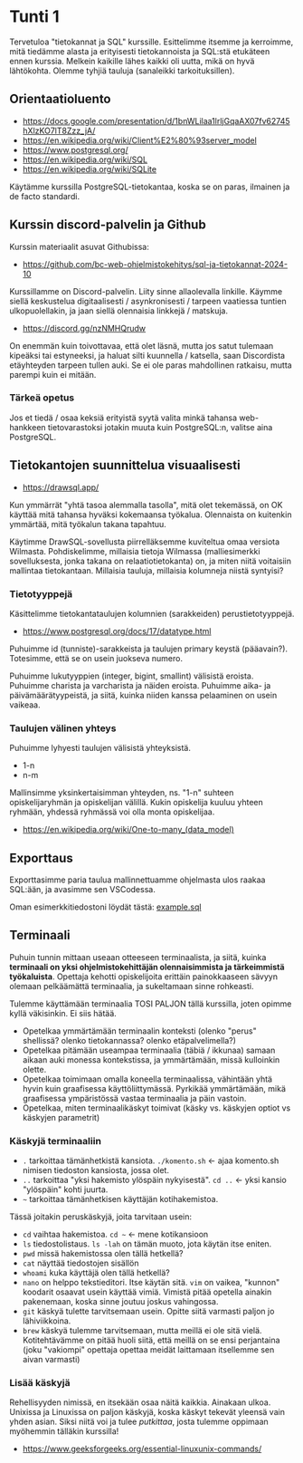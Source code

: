 # Tunti 1

Tervetuloa "tietokannat ja SQL" kurssille. Esittelimme itsemme ja kerroimme, mitä tiedämme alasta ja erityisesti tietokannoista ja SQL:stä etukäteen ennen kurssia. Melkein kaikille lähes kaikki oli uutta, mikä on hyvä lähtökohta. Olemme tyhjiä tauluja (sanaleikki tarkoituksillen).

## Orientaatioluento

- https://docs.google.com/presentation/d/1bnWLilaa1lrljGqaAX07fv62745hXlzKO7lT8Zzz_jA/
- https://en.wikipedia.org/wiki/Client%E2%80%93server_model
- https://www.postgresql.org/
- https://en.wikipedia.org/wiki/SQL
- https://en.wikipedia.org/wiki/SQLite

Käytämme kurssilla PostgreSQL-tietokantaa, koska se on paras, ilmainen ja de facto standardi.

## Kurssin discord-palvelin ja Github

Kurssin materiaalit asuvat Githubissa:

- https://github.com/bc-web-ohjelmistokehitys/sql-ja-tietokannat-2024-10

Kurssillamme on Discord-palvelin. Liity sinne allaolevalla linkille. Käymme siellä keskustelua digitaalisesti / asynkronisesti / tarpeen vaatiessa tuntien ulkopuolellakin, ja jaan siellä olennaisia linkkejä / matskuja.

- https://discord.gg/nzNMHQrudw

On enemmän kuin toivottavaa, että olet läsnä, mutta jos satut tulemaan kipeäksi tai estyneeksi, ja haluat silti kuunnella / katsella, saan Discordista etäyhteyden tarpeen tullen auki. Se ei ole paras mahdollinen ratkaisu, mutta parempi kuin ei mitään.

### Tärkeä opetus

Jos et tiedä / osaa keksiä erityistä syytä valita minkä tahansa web-hankkeen tietovarastoksi jotakin muuta kuin PostgreSQL:n, valitse aina PostgreSQL.

## Tietokantojen suunnittelua visuaalisesti

- https://drawsql.app/

Kun ymmärrät "yhtä tasoa alemmalla tasolla", mitä olet tekemässä, on OK käyttää mitä tahansa hyväksi kokemaansa työkalua. Olennaista on kuitenkin ymmärtää, mitä työkalun takana tapahtuu.

Käytimme DrawSQL-sovellusta piirrelläksemme kuviteltua omaa versiota Wilmasta. Pohdiskelimme, millaisia tietoja Wilmassa (malliesimerkki sovelluksesta, jonka takana on relaatiotietokanta) on, ja miten niitä voitaisiin mallintaa tietokantaan. Millaisia tauluja, millaisia kolumneja niistä syntyisi?

### Tietotyyppejä

Käsittelimme tietokantataulujen kolumnien (sarakkeiden) perustietotyyppejä.

- https://www.postgresql.org/docs/17/datatype.html

Puhuimme id (tunniste)-sarakkeista ja taulujen primary keystä (pääavain?). Totesimme, että se on usein juokseva numero.

Puhuimme lukutyyppien (integer, bigint, smallint) välisistä eroista. Puhuimme charista ja varcharista ja näiden eroista. Puhuimme aika- ja päivämäärätyypeistä, ja siitä, kuinka niiden kanssa pelaaminen on usein vaikeaa.

### Taulujen välinen yhteys

Puhuimme lyhyesti taulujen välisistä yhteyksistä.

- 1-n
- n-m

Mallinsimme yksinkertaisimman yhteyden, ns. "1-n" suhteen opiskelijaryhmän ja opiskelijan välillä. Kukin opiskelija kuuluu yhteen ryhmään, yhdessä ryhmässä voi olla monta opiskelijaa.

- https://en.wikipedia.org/wiki/One-to-many_(data_model)

## Exporttaus

Exporttasimme paria taulua mallinnettuamme ohjelmasta ulos raakaa SQL:ään, ja avasimme sen VSCodessa.

Oman esimerkkitiedostoni löydät tästä: [example.sql](./example.sql)

## Terminaali

Puhuin tunnin mittaan useaan otteeseen terminaalista, ja siitä, kuinka **terminaali on yksi ohjelmistokehittäjän olennaisimmista ja tärkeimmistä työkaluista**. Opettaja kehotti opiskelijoita erittäin painokkaaseen sävyyn olemaan pelkäämättä terminaalia, ja sukeltamaan sinne rohkeasti.

Tulemme käyttämään terminaalia TOSI PALJON tällä kurssilla, joten opimme kyllä väkisinkin. Ei siis hätää.

- Opetelkaa ymmärtämään terminaalin konteksti (olenko "perus" shellissä? olenko tietokannassa? olenko etäpalvelimella?)
- Opetelkaa pitämään useampaa terminaalia (täbiä / ikkunaa) samaan aikaan auki monessa kontekstissa, ja ymmärtämään, missä kulloinkin olette.
- Opetelkaa toimimaan omalla koneella terminaalissa, vähintään yhtä hyvin kuin graafisessa käyttöliittymässä. Pyrkikää ymmärtämään, mikä graafisessa ympäristössä vastaa terminaalia ja päin vastoin.
- Opetelkaa, miten terminaalikäskyt toimivat (käsky vs. käskyjen optiot vs käskyjen parametrit)

### Käskyjä terminaaliin

- `.` tarkoittaa tämänhetkistä kansiota. `./komento.sh` <- ajaa komento.sh nimisen tiedoston kansiosta, jossa olet.
- `..` tarkoittaa "yksi hakemisto ylöspäin nykyisestä". `cd ..` <- yksi kansio "ylöspäin" kohti juurta.
- `~` tarkoittaa tämänhetkisen käyttäjän kotihakemistoa.

Tässä joitakin peruskäskyjä, joita tarvitaan usein:

- `cd` vaihtaa hakemistoa. `cd ~` <- mene kotikansioon
- `ls` tiedostolistaus. `ls -lah` on tämän muoto, jota käytän itse eniten.
- `pwd` missä hakemistossa olen tällä hetkellä?
- `cat` näyttää tiedostojen sisällön
- `whoami` kuka käyttäjä olen tällä hetkellä?
- `nano` on helppo tekstieditori. Itse käytän sitä. `vim` on vaikea, "kunnon" koodarit osaavat usein käyttää vimiä. Vimistä pitää opetella ainakin pakenemaan, koska sinne joutuu joskus vahingossa.
- `git` käskyä tulette tarvitsemaan usein. Opitte siitä varmasti paljon jo lähiviikkoina.
- `brew` käskyä tulemme tarvitsemaan, mutta meillä ei ole sitä vielä. Kotitehtävämme on pitää huoli siitä, että meillä on se ensi perjantaina (joku "vakiompi" opettaja opettaa meidät laittamaan itsellemme sen aivan varmasti)

### Lisää käskyjä

Rehellisyyden nimissä, en itsekään osaa näitä kaikkia. Ainakaan ulkoa. Unixissa ja Linuxissa on paljon käskyjä, koska käskyt tekevät yleensä vain yhden asian. Siksi niitä voi ja tulee _putkittaa_, josta tulemme oppimaan myöhemmin tälläkin kurssilla!

- https://www.geeksforgeeks.org/essential-linuxunix-commands/
